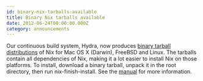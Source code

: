 ```yaml
---
id: binary-nix-tarballs-available
title: Binary Nix tarballs available
date: 2012-06-24T00:00:00.000Z
category: announcements
---
```


Our continuous build system, Hydra, now produces [binary tarball distributions](https://hydra.nixos.org/view/nix/trunk/latest) of Nix for Mac OS X (Darwin), FreeBSD and Linux. The tarballs contain all dependencies of Nix, making it a lot easier to install Nix on those platforms. To install, download a binary tarball, unpack it in the root directory, then run nix-finish-install. See the [manual](https://hydra.nixos.org/view/nix/trunk/latest/tarball/download-by-type/doc/manual#chap-installation) for more information.
